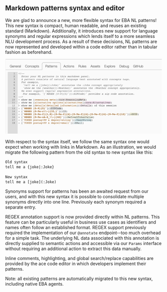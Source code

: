## Markdown patterns syntax and editor

We are glad to announce a new, more flexible syntax for EBA NL patterns! This new syntax is compact, human readable, and reuses an existing standard (Markdown). Additionally, it introduces new support for language synonyms and regular expressions which lends itself to a more seamless NLU development process. As a result of these decisions, NL patterns are now represented and developed within a code editor rather than in tabular fashion as beforehand. 

[![NL patterns syntax](../nl-patterns.png "NL patterns syntax")](../nl-patterns.png)

With respect to the syntax itself, we follow the same syntax one would expect when working with links in Markdown. As an illustration, we would migrate the following pattern from the old syntax to new syntax like this:

```
Old syntax
tell me a {joke|:Joke}

New syntax
tell me a [joke](:Joke)
```

Synonyms support for patterns has been an awaited request from our users, and with this new syntax it is possible to consolidate multiple synonyms directly into one line. Previously each synonym required a separate entry.

REGEX annotation support is now provided directly within NL patterns. This feature can be particularly useful in business use cases as identifiers and names often follow an established format. REGEX support previously required the implementation of our `@annotate` endpoint--too much overhead for a simple task. The underlying NL data associated with this annotation is directly supplied to semantic actions and accessible via our `Params` interface without requiring an additional action to extract this data manually.

Inline comments, highlighting, and global search/replace capabilities are provided by the ace code editor in which developers implement their patterns.

Note: all existing patterns are automatically migrated to this new syntax, including native EBA agents.
